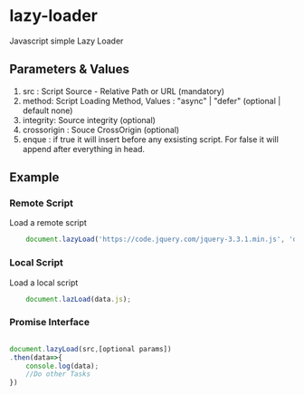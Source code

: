 
# lazy-loader
Javascript simple Lazy Loader

## Parameters & Values
1. src : Script Source - Relative Path or URL (mandatory)
2. method: Script Loading Method, Values : "async" | "defer" (optional | default none)
3. integrity: Source integrity (optional)
4. crossorigin : Souce CrossOrigin (optional)
5. enque : if true it will insert before any exsisting script. For false it will append after everything in head.

## Example

### Remote Script
Load a remote script
```javascript
    document.lazyLoad('https://code.jquery.com/jquery-3.3.1.min.js', 'defer', "sha256-FgpCb/KJQlLNfOu91ta32o/NMZxltwRo8QtmkMRdAu8=", "anonymous");

```
### Local Script
Load a local script
```javascript
    document.lazLoad(data.js);

```
### Promise Interface
```javascript

document.lazyLoad(src,[optional params])
.then(data=>{
    console.log(data);
    //Do other Tasks
})
```

